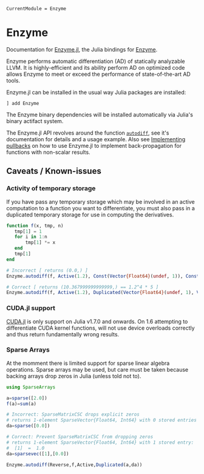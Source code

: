 ```@meta
CurrentModule = Enzyme
```

# Enzyme

Documentation for [Enzyme.jl](https://github.com/EnzymeAD/Enzyme.jl), the Julia bindings for [Enzyme](https://github.com/EnzymeAD/enzyme).

Enzyme performs automatic differentiation (AD) of statically analyzable LLVM. It is highly-efficient and its ability perform AD on optimized code allows Enzyme to meet or exceed the performance of state-of-the-art AD tools.

Enzyme.jl can be installed in the usual way Julia packages are installed:

```
] add Enzyme
```

The Enzyme binary dependencies will be installed automatically via Julia's binary actifact system.

The Enzyme.jl API revolves around the function [`autodiff`](@ref), see it's documentation for details and a usage example. Also see [Implementing pullbacks](@ref) on how to use Enzyme.jl to implement back-propagation for functions with non-scalar results.


## Caveats / Known-issues

### Activity of temporary storage

If you have pass any temporary storage which may be involved in an active computation to a function you want to differentiate, you must also pass in a duplicated temporary storage for use in computing the derivatives. 

```julia
function f(x, tmp, n)
   tmp[1] = 1
   for i in 1:n
	   tmp[1] *= x
   end
   tmp[1]
end

# Incorrect [ returns (0.0,) ]
Enzyme.autodiff(f, Active(1.2), Const(Vector{Float64}(undef, 1)), Const(5))

# Correct [ returns (10.367999999999999,) == 1.2^4 * 5 ]
Enzyme.autodiff(f, Active(1.2), Duplicated(Vector{Float64}(undef, 1), Vector{Float64}(undef, 1)), Const(5))
```

### CUDA.jl support

[CUDA.jl](https://github.com/JuliaGPU/CUDA.jl) is only support on Julia v1.7.0 and onwards. On 1.6 attempting to differentiate CUDA kernel functions, will not use device overloads
correctly and thus return fundamentally wrong results.

### Sparse Arrays

At the momment there is limited support for sparse linear algebra operations. Sparse arrays may be used, but care must be taken because backing arrays drop zeros in Julia (unless told not to).

```julia
using SparseArrays

a=sparse([2.0])
f(a)=sum(a)

# Incorrect: SparseMatrixCSC drops explicit zeros
# returns 1-element SparseVector{Float64, Int64} with 0 stored entries
da=sparse([0.0])

# Correct: Prevent SparseMatrixCSC from dropping zeros
# returns 1-element SparseVector{Float64, Int64} with 1 stored entry:
#  [1]  =  1.0
da=sparsevec([1],[0.0])

Enzyme.autodiff(Reverse,f,Active,Duplicated(a,da))
```
